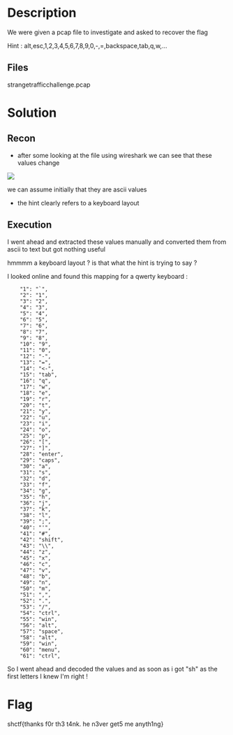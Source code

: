 # Description
We were given a pcap file to investigate and asked to recover the flag 

Hint : alt,esc,1,2,3,4,5,6,7,8,9,0,-,=,backspace,tab,q,w,…
## Files 
strangetrafficchallenge.pcap
# Solution
## Recon 
- after some looking at the file using wireshark we can see that these values change 

 ![](https://krypton.ninja/2022/04/03/Space-Heroes-2022-CTF-write-up/strange.png) 

we can assume initially that they are ascii values 

- the hint clearly refers to a keyboard layout 

## Execution 
I went ahead and extracted these values manually and converted them from ascii to text but got nothing useful 

hmmmm a keyboard layout ? is that what the hint is trying to say ? 

I looked online and found this mapping for a qwerty keyboard : 
```
    "1": "`",
    "2": "1",
    "3": "2",
    "4": "3",
    "5": "4",
    "6": "5",
    "7": "6",
    "8": "7",
    "9": "8",
    "10": "9",
    "11": "0",
    "12": "-",
    "13": "=",
    "14": "<-",
    "15": "tab",
    "16": "q",
    "17": "w",
    "18": "e",
    "19": "r",
    "20": "t",
    "21": "y",
    "22": "u",
    "23": "i",
    "24": "o",
    "25": "p",
    "26": "[",
    "27": "]",
    "28": "enter",
    "29": "caps",
    "30": "a",
    "31": "s",
    "32": "d",
    "33": "f",
    "34": "g",
    "35": "h",
    "36": "j",
    "37": "k",
    "38": "l",
    "39": ";",
    "40": "'",
    "41": "#",
    "42": "shift",
    "43": "\\",
    "44": "z",
    "45": "x",
    "46": "c",
    "47": "v",
    "48": "b",
    "49": "n",
    "50": "m",
    "51": ",",
    "52": ".",
    "53": "/",
    "54": "ctrl",
    "55": "win",
    "56": "alt",
    "57": "space",
    "58": "alt",
    "59": "win",
    "60": "menu",
    "61": "ctrl",
```
So I went ahead and decoded the values and as soon as i got "sh" as the first letters I knew I'm right ! 
# Flag 
shctf{thanks f0r th3 t4nk. he n3ver get5 me anyth1ng}